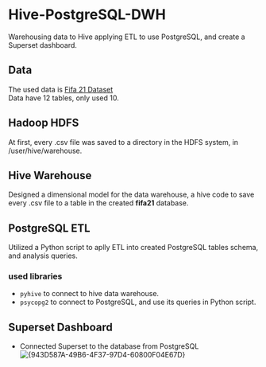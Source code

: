 # Hive-PostgreSQL-DWH
Warehousing data to Hive applying ETL to use PostgreSQL, and create a Superset dashboard.
## Data 
The used data is [Fifa 21 Dataset](https://www.kaggle.com/datasets/kumudini77/cleaned-fifa-21-player-dataset)       
Data have 12 tables, only used 10.
## Hadoop HDFS
At first, every .csv file was saved to a directory in the HDFS system, in /user/hive/warehouse.
## Hive Warehouse
Designed a dimensional model for the data warehouse, a hive code to save every .csv file to a table in the created **fifa21** database.
## PostgreSQL ETL
Utilized a Python script to aplly ETL into created PostgreSQL tables schema, and analysis queries. 
### used libraries
+ `pyhive` to connect to hive data warehouse.
+ `psycopg2` to connect to PostgreSQL, and use its queries in Python script.
## Superset Dashboard
+ Connected Superset to the database from PostgreSQL 
![{943D587A-49B6-4F37-97D4-60800F04E67D}](https://github.com/user-attachments/assets/e51dd34f-1fac-48c7-8376-c8a93d41ad37)

